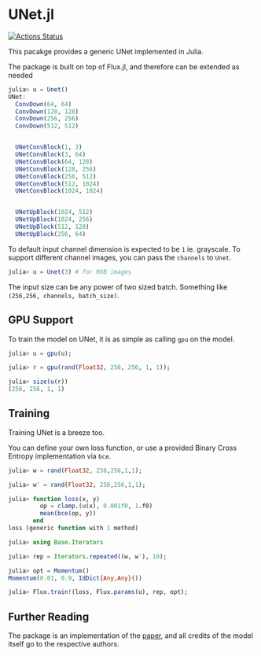 # UNet.jl

[![Actions Status](https://github.com/dhairyagandhi96/UNet.jl/workflows/ci/badge.svg)](https://github.com/dhairyagandhi96/UNet.jl/actions)

This pacakge provides a generic UNet implemented in Julia.

The package is built on top of Flux.jl, and therefore can be extended as needed

```julia
julia> u = Unet()
UNet:
  ConvDown(64, 64)
  ConvDown(128, 128)
  ConvDown(256, 256)
  ConvDown(512, 512)


  UNetConvBlock(1, 3)
  UNetConvBlock(3, 64)
  UNetConvBlock(64, 128)
  UNetConvBlock(128, 256)
  UNetConvBlock(256, 512)
  UNetConvBlock(512, 1024)
  UNetConvBlock(1024, 1024)


  UNetUpBlock(1024, 512)
  UNetUpBlock(1024, 256)
  UNetUpBlock(512, 128)
  UNetUpBlock(256, 64)
```

To default input channel dimension is expected to be `1` ie. grayscale. To support different channel images, you can pass the `channels` to `Unet`.

```julia
julia> u = Unet(3) # for RGB images
```

The input size can be any power of two sized batch. Something like `(256,256, channels, batch_size)`.

## GPU Support

To train the model on UNet, it is as simple as calling `gpu` on the model.

```julia
julia> u = gpu(u);

julia> r = gpu(rand(Float32, 256, 256, 1, 1));

julia> size(u(r))
(256, 256, 1, 1)
```

## Training

Training UNet is a breeze too.

You can define your own loss function, or use a provided Binary Cross Entropy implementation via `bce`.

```julia
julia> w = rand(Float32, 256,256,1,1);

julia> w′ = rand(Float32, 256,256,1,1);

julia> function loss(x, y)
         op = clamp.(u(x), 0.001f0, 1.f0)
         mean(bce(op, y))
       end
loss (generic function with 1 method)

julia> using Base.Iterators

julia> rep = Iterators.repeated((w, w′), 10);

julia> opt = Momentum()
Momentum(0.01, 0.9, IdDict{Any,Any}())

julia> Flux.train!(loss, Flux.params(u), rep, opt);
```

## Further Reading
The package is an implementation of the [paper](https://arxiv.org/pdf/1505.04597.pdf), and all credits of the model itself go to the respective authors.
